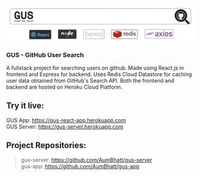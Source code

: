 # <img align="center" src="./GH-Banner2.png" />
### GUS - GitHub User Search
A fullstack project for searching users on github. Made using React.js in frontend and Express for backend. Uses Redis Cloud Datastore for caching user data obtained from GitHub's Search API.
Both the frontend and backend are hosted on Heroku Cloud Platform.

## Try it live:
GUS App: https://gus-react-app.herokuapp.com <br>
GUS Server: https://gus-server.herokuapp.com

## Project Repositories:
> gus-server: https://github.com/AumBhatt/gus-server <br>
> gus-app: https://github.com/AumBhatt/gus-app
